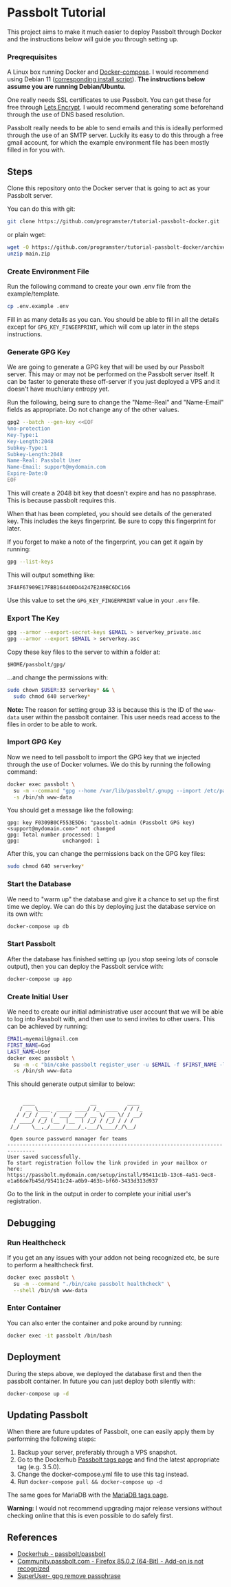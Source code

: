 # Passbolt Tutorial
This project aims to make it much easier to deploy Passbolt through Docker and
the instructions below will guide you through setting up.


### Preqrequisites
A Linux box running Docker and [Docker-compose](https://blog.programster.org/debian-8-install-docker-compose).
I would recommend using Debian 11 ([corresponding install script](https://blog.programster.org/debian-11-install-docker)).
**The instructions below assume you are running Debian/Ubuntu.**

One really needs SSL certificates to use Passbolt. You can get these for free
through [Lets Encrypt](https://letsencrypt.org/). I would recommend generating
some beforehand through the use of DNS based resolution.

Passbolt really needs to be able to send emails and this is ideally
performed through the use of an SMTP server. Luckily its easy to do
this through a free gmail account, for which the example environment
file has been mostly filled in for you with.


## Steps
Clone this repository onto the Docker server that is going to act as your
Passbolt server.

You can do this with git:
```bash
git clone https://github.com/programster/tutorial-passbolt-docker.git
```

or plain wget:
```bash
wget -O https://github.com/programster/tutorial-passbolt-docker/archive/refs/heads/main.zip
unzip main.zip
```

### Create Environment File
Run the following command to create your own .env file from the 
example/template.

```bash
cp .env.example .env
```

Fill in as many details as you can. You should be able to fill in all the 
details except for `GPG_KEY_FINGERPRINT`, which will com up later in the
steps instructions.


### Generate GPG Key
We are going to generate a GPG key that will be used by our Passbolt server. 
This may or may not be performed on the Passbolt server itself. It can be
faster to generate these off-server if you just deployed a VPS and it doesn't
have much/any entropy yet.

Run the following, being sure to change the "Name-Real" and "Name-Email" 
fields as appropriate. Do not change any of the other values.

```bash
gpg2 --batch --gen-key <<EOF
%no-protection
Key-Type:1
Key-Length:2048
Subkey-Type:1
Subkey-Length:2048
Name-Real: Passbolt User
Name-Email: support@mydomain.com
Expire-Date:0
EOF
```
This will create a 2048 bit key that doesn't expire and has no passphrase. 
This is because passbolt requires this.

When that has been completed, you should see details of the generated key. This 
includes the keys fingerprint. Be sure to copy this fingerprint for later.

If you forget to make a note of the fingerprint, you can get it again by 
running:

```bash
gpg --list-keys
```
This will output something like:

```
3F4AF67909E17FBB164400D44247E2A9BC6DC166
```

Use this value to set the `GPG_KEY_FINGERPRINT` value in your `.env` file.


### Export The Key

```bash
gpg --armor --export-secret-keys $EMAIL > serverkey_private.asc
gpg --armor --export $EMAIL > serverkey.asc
```

Copy these key files to the server to within a folder at:
```
$HOME/passbolt/gpg/
```

...and change the permissions with:

```bash
sudo chown $USER:33 serverkey* && \
  sudo chmod 640 serverkey*
```

**Note:** The reason for setting group 33 is because this is the ID of the 
`www-data` user within the passbolt container. This user needs read access to 
the files in order to be able to work.


### Import GPG Key
Now we need to tell passbolt to import the GPG key that we injected through the
use of Docker volumes. We do this by running the following command:

```bash
docker exec passbolt \
  su -m --command "gpg --home /var/lib/passbolt/.gnupg --import /etc/passbolt/gpg/serverkey_private.asc" \
  -s /bin/sh www-data
```

You should get a message like the following:
```
gpg: key F0309B0CF553E5D6: "passbolt-admin (Passbolt GPG key) <support@mydomain.com>" not changed
gpg: Total number processed: 1
gpg:              unchanged: 1
```

After this,  you can change the permissions back on the GPG key files:

```bash
sudo chmod 640 serverkey*
```

### Start the Database
We need to "warm up" the database and give it a chance to set up the first time
we deploy. We can do this by deploying just the database service on its own 
with:

```bash
docker-compose up db
```

### Start Passbolt
After the database has finished setting up (you stop seeing lots of console 
output), then you can deploy the Passbolt service with:

```bash
docker-compose up app
```


### Create Initial User
We need to create our initial administrative user account that we will
be able to log into Passbolt with, and then use to send invites to other users.
This can be achieved by running:

```bash
EMAIL=myemail@gmail.com
FIRST_NAME=God
LAST_NAME=User
docker exec passbolt \
  su -m -c "bin/cake passbolt register_user -u $EMAIL -f $FIRST_NAME -l $LAST_NAME -r admin" \
  -s /bin/sh www-data
```

This should generate output similar to below:
```

     ____                  __          ____  
    / __ \____  _____ ____/ /_  ____  / / /_ 
   / /_/ / __ `/ ___/ ___/ __ \/ __ \/ / __/ 
  / ____/ /_/ (__  |__  ) /_/ / /_/ / / /    
 /_/    \__,_/____/____/_.___/\____/_/\__/   

 Open source password manager for teams
-------------------------------------------------------------------------------
User saved successfully.
To start registration follow the link provided in your mailbox or here: 
https://passbolt.mydomain.com/setup/install/95411c1b-13c6-4a51-9ec8-e1a66de7b45d/95411c24-a0b9-463b-bf60-3433d313d937
```

Go to the link in the output in order to complete your initial user's 
registration.


## Debugging

### Run Healthcheck
If you get an any issues with your addon not being recognized etc, be sure to 
perform a healthcheck first.

```bash
docker exec passbolt \
  su -m --command "./bin/cake passbolt healthcheck" \
  --shell /bin/sh www-data
```

### Enter Container
You can also enter the container and poke around by running:

```bash
docker exec -it passbolt /bin/bash
```


## Deployment
During the steps above, we deployed the database first and then the passbolt 
container. In future you can just deploy both silently with:

```bash
docker-compose up -d
```

## Updating Passbolt
When there are future updates of Passbolt, one can easily apply them 
by performing the following steps:

1. Backup your server, preferably through a VPS snapshot.
2. Go to the Dockerhub [Passbolt tags page](https://hub.docker.com/r/passbolt/passbolt/tags) and find the latest appropriate tag (e.g. 3.5.0).
3. Change the docker-compose.yml file to use this tag instead.
4. Run `docker-compose pull && docker-compose up -d`

The same goes for MariaDB with the 
[MariaDB tags page](https://hub.docker.com/_/mariadb?tab=tags).

**Warning:** I would not recommend upgrading major release versions without
checking online that this is even possible to do safely first.


## References
* [Dockerhub - passbolt/passbolt](https://hub.docker.com/r/passbolt/passbolt/)
* [Community.passbolt.com - Firefox 85.0.2 (64-Bit) - Add-on is not recognized](https://community.passbolt.com/t/firefox-85-0-2-64-bit-add-on-is-not-recognized/3849/3)
* [SuperUser- gpg remove passphrase](https://superuser.com/questions/1360324/gpg-remove-passphrase)
